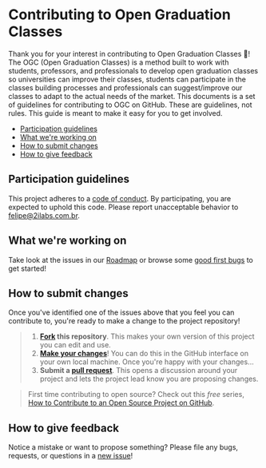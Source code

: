 # Contributing to Open Graduation Classes

Thank you for your interest in contributing to Open Graduation Classes :tada:! 
The OGC (Open Graduation Classes) is a method built to work with students, professors, and professionals to develop open graduation classes so universities can improve their classes, students can participate in the classes building processes and professionals can suggest/improve our classes to adapt to the actual needs of the market.
This documents is a set of guidelines for contributing to OGC on GitHub. These are guidelines, not rules. This guide is meant to make it easy for you to get involved.

* [Participation guidelines](#participation-guidelines)
* [What we're working on](#what-were-working-on)
* [How to submit changes](#how-to-submit-changes)
* [How to give feedback](#how-to-report-bugs)

## Participation guidelines

This project adheres to a [code of conduct](CODE_OF_CONDUCT.md). By participating, you are expected to uphold this code. Please report unacceptable behavior to felipe@2ilabs.com.br.

## What we're working on

Take look at the issues in our [Roadmap](https://github.com/felipez3r0/openclasses/issues/1) or browse some [good first bugs](https://github.com/felipez3r0/openclasses/labels/good%20first%20bug) to get started!

## How to submit changes

Once you've identified one of the issues above that you feel you can contribute to, you're ready to make a change to the project repository!
 
> 1. **[Fork](https://help.github.com/articles/fork-a-repo/) this repository**. This makes your own version of this project you can edit and use.
> 2. **[Make your changes](https://guides.github.com/activities/forking/#making-changes)**! You can do this in the GitHub interface on your own local machine. Once you're happy with your changes...
> 3. **Submit a [pull request](https://help.github.com/articles/proposing-changes-to-a-project-with-pull-requests/)**. This opens a discussion around your project and lets the project lead know you are proposing changes.

> First time contributing to open source? Check out this *free* series, [How to Contribute to an Open Source Project on GitHub](https://egghead.io/series/how-to-contribute-to-an-open-source-project-on-github).

## How to give feedback

Notice a mistake or want to propose something? Please file any bugs, requests, or questions in a [new issue](https://github.com/felipez3r0/openclasses/issues/new)!

